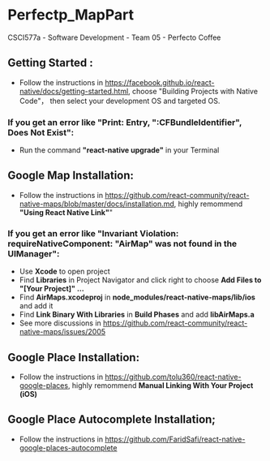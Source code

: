 # Perfectp_MapPart
CSCI577a - Software Development - Team 05 - Perfecto Coffee

## Getting Started :
+ Follow the instructions in https://facebook.github.io/react-native/docs/getting-started.html, choose "Building Projects with Native Code"， then select your development OS and targeted OS.
### If you get an error like "Print: Entry, ":CFBundleIdentifier", Does Not Exist":
+ Run the command **"react-native upgrade"** in your Terminal

## Google Map Installation:
+ Follow the instructions in https://github.com/react-community/react-native-maps/blob/master/docs/installation.md, highly remommend **"Using React Native Link"**"
### If you get an error like "Invariant Violation: requireNativeComponent: "AirMap" was not found in the UIManager":
+ Use **Xcode** to open project
+ Find **Libraries** in Project Navigator and click right to choose **Add Files to "[Your Project]" ...**
+ Find **AirMaps.xcodeproj** in **node_modules/react-native-maps/lib/ios** and add it
+ Find **Link Binary With Libraries** in **Build Phases** and add **libAirMaps.a**
+ See more discussions in https://github.com/react-community/react-native-maps/issues/2005

## Google Place Installation:
+ Follow the instructions in https://github.com/tolu360/react-native-google-places, highly remommend **Manual Linking With Your Project (iOS)**

## Google Place Autocomplete Installation;
+ Follow the instructions in https://github.com/FaridSafi/react-native-google-places-autocomplete




